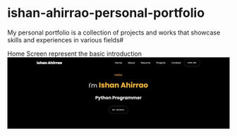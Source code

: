 # ishan-ahirrao-personal-portfolio
My personal portfolio is a collection of projects and works that showcase skills and experiences in various fields#

Home Screen represent the basic introduction
![Screenshot 1](images/Home.jpg)

